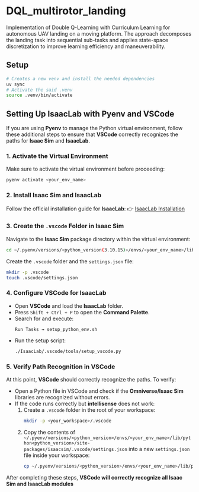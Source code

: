# DQL_multirotor_landing

Implementation of Double Q-Learning with Curriculum Learning for autonomous UAV landing on a moving platform. The approach decomposes the landing task into sequential sub-tasks and applies state-space discretization to improve learning efficiency and maneuverability.

## Setup

```bash
# Creates a new venv and install the needed dependencies
uv sync
# Activate the said .venv
source .venv/bin/activate
```
## Setting Up IsaacLab with Pyenv and VSCode

If you are using **Pyenv** to manage the Python virtual environment, follow these additional steps to ensure that **VSCode** correctly recognizes the paths for **Isaac Sim** and **IsaacLab**.

### **1. Activate the Virtual Environment**
Make sure to activate the virtual environment before proceeding:
```bash
pyenv activate <your_env_name>
```

### **2. Install Isaac Sim and IsaacLab**
Follow the official installation guide for **IsaacLab**:
👉 [IsaacLab Installation](https://isaac-sim.github.io/IsaacLab/main/source/setup/installation/index.html)

### **3. Create the `.vscode` Folder in Isaac Sim**
Navigate to the **Isaac Sim** package directory within the virtual environment:
```bash
cd ~/.pyenv/versions/<python_version(3.10.15)>/envs/<your_env_name>/lib/python<python_version(python3.10.15)>/site-packages/isaacsim/
```
Create the `.vscode` folder and the `settings.json` file:
```bash
mkdir -p .vscode
touch .vscode/settings.json
```

### **4. Configure VSCode for IsaacLab**
- Open **VSCode** and load the **IsaacLab** folder.
- Press `Shift + Ctrl + P` to open the **Command Palette**.
- Search for and execute:
  ```
  Run Tasks → setup_python_env.sh
  ```
- Run the setup script:
  ```bash
  ./IsaacLab/.vscode/tools/setup_vscode.py
  ```

### **5. Verify Path Recognition in VSCode**
At this point, **VSCode** should correctly recognize the paths. To verify:
- Open a Python file in VSCode and check if the **Omniverse/Isaac Sim** libraries are recognized without errors.
- If the code runs correctly but **intellisense** does not work:
  1. Create a `.vscode` folder in the root of your workspace:
     ```bash
     mkdir -p <your_workspace>/.vscode
     ```
  2. Copy the contents of `~/.pyenv/versions/<python_version>/envs/<your_env_name>/lib/python<python_version>/site-packages/isaacsim/.vscode/settings.json` into a new `settings.json` file inside your workspace:
     ```bash
     cp ~/.pyenv/versions/<python_version>/envs/<your_env_name>/lib/python<python_version>/site-packages/isaacsim/.vscode/settings.json <your_workspace>/.vscode/settings.json
     ```

After completing these steps, **VSCode will correctly recognize all Isaac Sim and IsaacLab modules**

